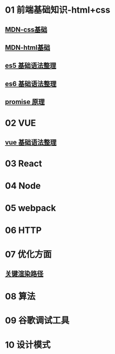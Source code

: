 

# 01 前端基础知识-html+css
## [MDN-css基础](https://github.com/eagle1949/all-you-know-for-js/blob/master/01%20%E5%89%8D%E7%AB%AF%E5%9F%BA%E7%A1%80%E7%9F%A5%E8%AF%86/MDN-css%E5%9F%BA%E7%A1%80.md/)
## [MDN-html基础](https://github.com/eagle1949/all-you-know-for-js/blob/master/01%20%E5%89%8D%E7%AB%AF%E5%9F%BA%E7%A1%80%E7%9F%A5%E8%AF%86/MDN-html%E5%9F%BA%E7%A1%80.md/)
## [es5 基础语法整理](https://github.com/eagle1949/all-you-know-for-js/blob/master/01%20%E5%89%8D%E7%AB%AF%E5%9F%BA%E7%A1%80%E7%9F%A5%E8%AF%86/es5%E5%9F%BA%E7%A1%80%E8%AF%AD%E6%B3%95.md/)
## [es6 基础语法整理](https://github.com/eagle1949/all-you-know-for-js/blob/master/01%20%E5%89%8D%E7%AB%AF%E5%9F%BA%E7%A1%80%E7%9F%A5%E8%AF%86/es6.md/)
## [promise 原理](https://github.com/eagle1949/all-you-know-for-js/blob/master/01%20%E5%89%8D%E7%AB%AF%E5%9F%BA%E7%A1%80%E7%9F%A5%E8%AF%86/promise%20async-await%E7%9A%84%E5%AE%9E%E7%8E%B0%E5%8E%9F%E7%90%86.md/)


# 02 VUE
## [vue 基础语法整理](https://github.com/eagle1949/all-you-know-for-js/blob/master/02%20VUE/vue%20%E5%9F%BA%E7%A1%80.md/)

# 03 React

# 04 Node

# 05 webpack

# 06 HTTP

# 07 优化方面
## [关键渲染路径](https://github.com/eagle1949/all-you-know-for-js/blob/master/07%20%E4%BC%98%E5%8C%96%E6%96%B9%E9%9D%A2/%E5%85%B3%E9%94%AE%E6%B8%B2%E6%9F%93%E8%B7%AF%E5%BE%84.md/)

# 08 算法


# 09 谷歌调试工具

# 10 设计模式
